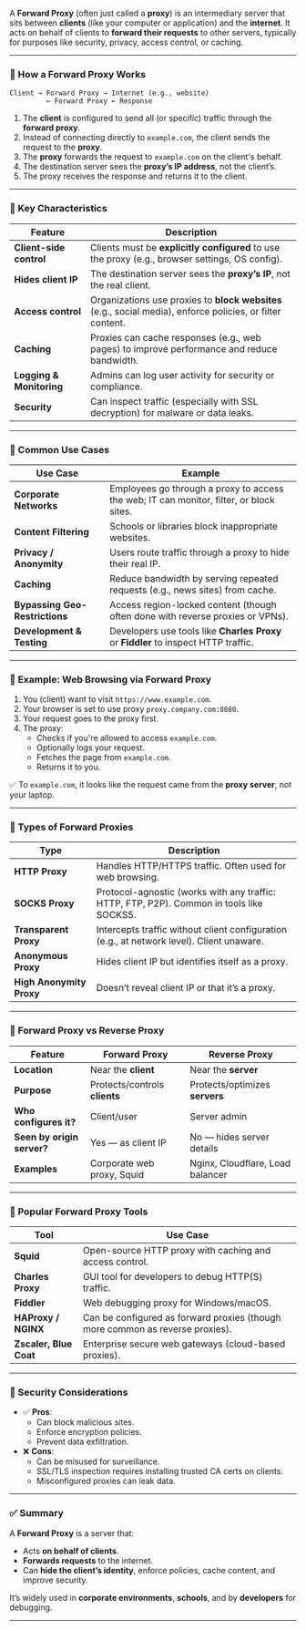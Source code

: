 A **Forward Proxy** (often just called a **proxy**) is an intermediary server that sits between **clients** (like your computer or application) and the **internet**. It acts on behalf of clients to **forward their requests** to other servers, typically for purposes like security, privacy, access control, or caching.

---

### 🔹 How a Forward Proxy Works

```
Client → Forward Proxy → Internet (e.g., website)
         ← Forward Proxy ← Response
```

1. The **client** is configured to send all (or specific) traffic through the **forward proxy**.
2. Instead of connecting directly to `example.com`, the client sends the request to the **proxy**.
3. The **proxy** forwards the request to `example.com` on the client's behalf.
4. The destination server sees the **proxy’s IP address**, not the client’s.
5. The proxy receives the response and returns it to the client.

---

### 🔹 Key Characteristics

| Feature                  | Description                                                                                                |
| ------------------------ | ---------------------------------------------------------------------------------------------------------- |
| **Client-side control**  | Clients must be **explicitly configured** to use the proxy (e.g., browser settings, OS config).            |
| **Hides client IP**      | The destination server sees the **proxy’s IP**, not the real client.                                       |
| **Access control**       | Organizations use proxies to **block websites** (e.g., social media), enforce policies, or filter content. |
| **Caching**              | Proxies can cache responses (e.g., web pages) to improve performance and reduce bandwidth.                 |
| **Logging & Monitoring** | Admins can log user activity for security or compliance.                                                   |
| **Security**             | Can inspect traffic (especially with SSL decryption) for malware or data leaks.                            |

---

### 🔹 Common Use Cases

| Use Case                       | Example                                                                                 |
| ------------------------------ | --------------------------------------------------------------------------------------- |
| **Corporate Networks**         | Employees go through a proxy to access the web; IT can monitor, filter, or block sites. |
| **Content Filtering**          | Schools or libraries block inappropriate websites.                                      |
| **Privacy / Anonymity**        | Users route traffic through a proxy to hide their real IP.                              |
| **Caching**                    | Reduce bandwidth by serving repeated requests (e.g., news sites) from cache.            |
| **Bypassing Geo-Restrictions** | Access region-locked content (though often done with reverse proxies or VPNs).          |
| **Development & Testing**      | Developers use tools like **Charles Proxy** or **Fiddler** to inspect HTTP traffic.     |

---

### 🔹 Example: Web Browsing via Forward Proxy

1. You (client) want to visit `https://www.example.com`.
2. Your browser is set to use proxy `proxy.company.com:8080`.
3. Your request goes to the proxy first.
4. The proxy:
   - Checks if you're allowed to access `example.com`.
   - Optionally logs your request.
   - Fetches the page from `example.com`.
   - Returns it to you.

✅ To `example.com`, it looks like the request came from the **proxy server**, not your laptop.

---

### 🔹 Types of Forward Proxies

| Type                     | Description                                                                               |
| ------------------------ | ----------------------------------------------------------------------------------------- |
| **HTTP Proxy**           | Handles HTTP/HTTPS traffic. Often used for web browsing.                                  |
| **SOCKS Proxy**          | Protocol-agnostic (works with any traffic: HTTP, FTP, P2P). Common in tools like SOCKS5.  |
| **Transparent Proxy**    | Intercepts traffic without client configuration (e.g., at network level). Client unaware. |
| **Anonymous Proxy**      | Hides client IP but identifies itself as a proxy.                                         |
| **High Anonymity Proxy** | Doesn’t reveal client IP or that it’s a proxy.                                            |

---

### 🔹 Forward Proxy vs Reverse Proxy

| Feature                    | Forward Proxy                 | Reverse Proxy                    |
| -------------------------- | ----------------------------- | -------------------------------- |
| **Location**               | Near the **client**           | Near the **server**              |
| **Purpose**                | Protects/controls **clients** | Protects/optimizes **servers**   |
| **Who configures it?**     | Client/user                   | Server admin                     |
| **Seen by origin server?** | Yes — as client IP            | No — hides server details        |
| **Examples**               | Corporate web proxy, Squid    | Nginx, Cloudflare, Load balancer |

---

### 🔹 Popular Forward Proxy Tools

| Tool                   | Use Case                                                                      |
| ---------------------- | ----------------------------------------------------------------------------- |
| **Squid**              | Open-source HTTP proxy with caching and access control.                       |
| **Charles Proxy**      | GUI tool for developers to debug HTTP(S) traffic.                             |
| **Fiddler**            | Web debugging proxy for Windows/macOS.                                        |
| **HAProxy / NGINX**    | Can be configured as forward proxies (though more common as reverse proxies). |
| **Zscaler, Blue Coat** | Enterprise secure web gateways (cloud-based proxies).                         |

---

### 🔹 Security Considerations

- ✅ **Pros**:
  - Can block malicious sites.
  - Enforce encryption policies.
  - Prevent data exfiltration.
- ❌ **Cons**:
  - Can be misused for surveillance.
  - SSL/TLS inspection requires installing trusted CA certs on clients.
  - Misconfigured proxies can leak data.

---

### ✅ Summary

A **Forward Proxy** is a server that:

- Acts **on behalf of clients**.
- **Forwards requests** to the internet.
- Can **hide the client’s identity**, enforce policies, cache content, and improve security.

It’s widely used in **corporate environments**, **schools**, and by **developers** for debugging.

---
